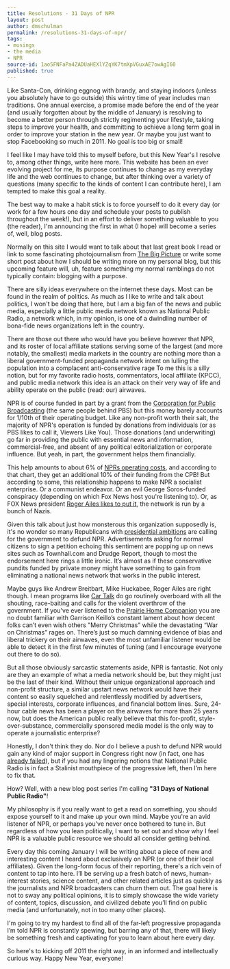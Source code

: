 ```yaml
---
title: Resolutions - 31 Days of NPR
layout: post
author: dmschulman
permalink: /resolutions-31-days-of-npr/
tags:
- musings
- the media
- NPR
source-id: 1ao5FNFaPa4ZADUaHEXlYZqYK7tmXpVGuxAE7owAgI60
published: true
---
```

Like Santa-Con, drinking eggnog with brandy, and staying indoors (unless you absolutely have to go outside) this wintry time of year includes man traditions. One annual exercise, a promise made before the end of the year (and usually forgotten about by the middle of January) is resolving to become a better person through strictly regimenting your lifestyle, taking steps to improve your health, and committing to achieve a long term goal in order to improve your station in the new year. Or maybe you just want to stop Facebooking so much in 2011. No goal is too big or small!

I feel like I may have told this to myself before, but this New Year's I resolve to, among other things, write here more. This website has been an ever evolving project for me, its purpose continues to change as my everyday life and the web continues to change, but after thinking over a variety of questions (many specific to the kinds of content I can contribute here), I am tempted to make this goal a reality.

The best way to make a habit stick is to force yourself to do it every day (or work for a few hours one day and schedule your posts to publish throughout the week!), but in an effort to deliver something valuable to you (the reader), I'm announcing the first in what (I hope) will become a series of, well, blog posts.

Normally on this site I would want to talk about that last great book I read or link to some fascinating photojournalism from [The Big Picture](https://www.boston.com/bigpicture/) or write some short post about how I should be writing more on my personal blog, but this upcoming feature will, uh, feature something my normal ramblings do not typically contain: blogging with a purpose.

There are silly ideas everywhere on the internet these days. Most can be found in the realm of politics. As much as I like to write and talk about politics, I won't be doing that here, but I am a big fan of the news and public media, especially a little public media network known as National Public Radio, a network which, in my opinion, is one of a dwindling number of bona-fide news organizations left in the country.

There are those out there who would have you believe however that NPR, and its roster of local affiliate stations serving some of the largest (and more notably, the smallest) media markets in the country are nothing more than a liberal government-funded propaganda network intent on lulling the population into a complacent anti-conservative rage To me this is a silly notion, but for my favorite radio hosts, commentators, local affiliate (KPCC), and public media network this idea is an attack on their very way of life and ability operate on the public (read: our) airwaves.

NPR is of course funded in part by a grant from the [Corporation for Public Broadcasting](https://en.wikipedia.org/wiki/Corporation_for_Public_Broadcasting) (the same people behind PBS) but this money barely accounts for 1/10th of their operating budget. Like any non-profit worth their salt, the majority of NPR's operation is funded by donations from individuals (or as PBS likes to call it, Viewers Like You). Those donations (and underwriting) go far in providing the public with essential news and information, commercial-free, and absent of any political editorialization or corporate influence. But yeah, in part, the government helps them financially.

This help amounts to about 6% of [NPRs operating costs](https://www.npr.org/about-npr/178660742/public-radio-finances), and according to that chart, they get an additional 10% of their funding from the CPB! But according to some, this relationship happens to make NPR a socialist enterprise. Or a communist endeavor. Or an evil George Soros-funded conspiracy (depending on which Fox News host you're listening to). Or, as FOX News president [Roger Ailes likes to put it](https://www.thedailybeast.com/blogs-and-stories/2010-11-17/fox-news-chief-roger-ailes-blasts-national-public-radio-brass-as-nazis/), the network is run by a bunch of Nazis.

Given this talk about just how monsterous this organization supposedly is, it's no wonder so many Republicans with [presidential ambitions](https://voices.washingtonpost.com/44/2010/10/mike-huckabee-defund-npr-over.html) are calling for the government to defund NPR. Advertisements asking for normal citizens to sign a petition echoing this sentiment are popping up on news sites such as Townhall.com and Drudge Report, though to most the endorsement here rings a little ironic. It’s almost as if these conservative pundits funded by private money might have something to gain from eliminating a national news network that works in the public interest.

Maybe guys like Andrew Breitbart, Mike Huckabee, Roger Ailes are right though. I mean programs like [Car Talk](https://www.cartalk.com/) do go routinely overboard with all the shouting, race-baiting and calls for the violent overthrow of the government. If you've ever listened to the [Prairie Home Companion](https://prairiehome.publicradio.org/) you are no doubt familiar with Garrison Keillo’s constant lament about how decent folks can’t even wish others "Merry Christmas" while the devastating “War on Christmas” rages on. There’s just so much damning evidence of bias and liberal trickery on their airwaves, even the most unfamiliar listener would be able to detect it in the first few minutes of tuning (and I encourage everyone out there to do so).

But all those obviously sarcastic statements aside, NPR is fantastic. Not only are they an example of what a media network should be, but they might just be the last of their kind. Without their unique organizational approach and non-profit structure, a similar upstart news network would have their content so easily squelched and relentlessly modified by advertisers, special interests, corporate influences, and financial bottom lines. Sure, 24-hour cable news has been a player on the airwaves for more than 25 years now, but does the American public really believe that this for-profit, style-over-substance, commercially sponsored media model is the only way to operate a journalistic enterprise?

Honestly, I don't think they do. Nor do I believe a push to defund NPR would gain any kind of major support in Congress right now (in fact, one has [already failed](https://thecaucus.blogs.nytimes.com/2010/11/18/move-to-cut-npr-funding-defeated-in-house/)), but if you had any lingering notions that National Public Radio is in fact a Stalinist mouthpiece of the progressive left, then I’m here to fix that.

How? Well, with a new blog post series I'm calling **"31 Days of National Public Radio"**!

My philosophy is if you really want to get a read on something, you should expose yourself to it and make up your own mind. Maybe you're an avid listener of NPR, or perhaps you’ve never once bothered to tune in. But regardless of how you lean politically, I want to set out and show why I feel NPR is a valuable public resource we should all consider getting behind.

Every day this coming January I will be writing about a piece of new and interesting content I heard about exclusively on NPR (or one of their local affiliates). Given the long-form focus of their reporting, there's a rich vein of content to tap into here. I’ll be serving up a fresh batch of news, human-interest stories, science content, and other related articles just as quickly as the journalists and NPR broadcasters can churn them out. The goal here is not to sway any political opinions, it is to simply showcase the wide variety of content, topics, discussion, and civilized debate you’ll find on public media (and unfortunately, not in too many other places).

I'm going to try my hardest to find all of the far-left progressive propaganda I’m told NPR is constantly spewing, but barring any of that, there will likely be something fresh and captivating for you to learn about here every day.

So here's to kicking off 2011 the right way, in an informed and intellectually curious way. Happy New Year, everyone!

